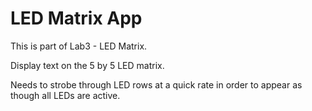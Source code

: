 LED Matrix App
==============

This is part of Lab3 - LED Matrix.

Display text on the 5 by 5 LED matrix.

Needs to strobe through LED rows at a quick rate in order to appear as though
all LEDs are active.

